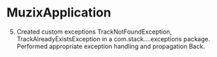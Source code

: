 # MuzixApplication

5. Created custom exceptions TrackNotFoundException, TrackAlreadyExistsException in a
com.stack....exceptions package. Performed appropriate exception handling and propagation
Back.
